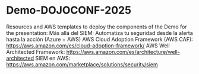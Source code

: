 # Demo-DOJOCONF-2025
Resources and AWS templates to deploy the components of the Demo for the presentation: Más allá del SIEM: Automatiza tu seguridad desde la alerta hasta la acción (Azure + AWS)
AWS Cloud Adoption Framework (AWS CAF): https://aws.amazon.com/es/cloud-adoption-framework/
AWS Well Architected Framework: https://aws.amazon.com/es/architecture/well-architected
SIEM en AWS: https://aws.amazon.com/marketplace/solutions/security/siem
